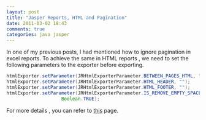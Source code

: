 ```yaml
---
layout: post
title: "Jasper Reports, HTML and Pagination"
date: 2011-03-02 18:43
comments: true
categories: java jasper
---
```


In one of my previous posts, I had mentioned how to ignore pagination in excel reports.
To achieve the same in HTML reports , we need to set the following parameters to the exporter before exporting.

```java
htmlExporter.setParameter(JRHtmlExporterParameter.BETWEEN_PAGES_HTML, "");
htmlExporter.setParameter(JRHtmlExporterParameter.HTML_HEADER, "");
htmlExporter.setParameter(JRHtmlExporterParameter.HTML_FOOTER, "");
htmlExporter.setParameter(JRHtmlExporterParameter.IS_REMOVE_EMPTY_SPACE_BETWEEN_ROWS,
                    Boolean.TRUE);
```

For more details , you can refer to [this](http://jasperforge.org/uploads/publish/jasperreportswebsite/trunk/sample.reference/nopagebreak/index.html) page.


